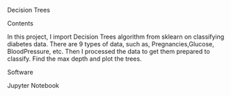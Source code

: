 Decision Trees

Contents

In this project, I import Decision Trees algorithm from sklearn on classifying diabetes data. There are 9 types of data, such as, Pregnancies,Glucose, BloodPressure, etc. Then I processed the data to get them prepared to classify. Find the max depth and plot the trees.

Software

Jupyter Notebook
